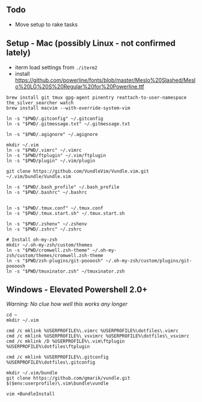## Todo

* Move setup to rake tasks

## Setup - Mac (possibly Linux - not confirmed lately)

* iterm load settings from `./iterm2`
* install https://github.com/powerline/fonts/blob/master/Meslo%20Slashed/Meslo%20LG%20S%20Regular%20for%20Powerline.ttf

```
brew install git tmux gpg-agent pinentry reattach-to-user-namespace the_silver_searcher watch
brew install macvim --with-override-system-vim

ln -s "$PWD/.gitconfig" ~/.gitconfig
ln -s "$PWD/.gitmessage.txt" ~/.gitmessage.txt

ln -s "$PWD/.agignore" ~/.agignore

mkdir ~/.vim
ln -s "$PWD/.vimrc" ~/.vimrc
ln -s "$PWD/ftplugin" ~/.vim/ftplugin
ln -s "$PWD/plugin" ~/.vim/plugin

git clone https://github.com/VundleVim/Vundle.vim.git ~/.vim/bundle/Vundle.vim

ln -s "$PWD/.bash_profile" ~/.bash_profile
ln -s "$PWD/.bashrc" ~/.bashrc


ln -s "$PWD/.tmux.conf" ~/.tmux.conf
ln -s "$PWD/.tmux.start.sh" ~/.tmux.start.sh

ln -s "$PWD/.zshenv" ~/.zshenv
ln -s "$PWD/.zshrc" ~/.zshrc

# Install oh-my-zsh
mkdir ~/.oh-my-zsh/custom/themes
ln -s "$PWD/cromwell.zsh-theme" ~/.oh-my-zsh/custom/themes/cromwell.zsh-theme
ln -s "$PWD/zsh-plugins/git-poooosh" ~/.oh-my-zsh/custom/plugins/git-poooosh
ln -s "$PWD/tmuxinator.zsh" ~/tmuxinator.zsh
```

## Windows - Elevated Powershell 2.0+
_Warning: No clue how well this works any longer_

```
cd ~
mkdir ~/.vim

cmd /c mklink %USERPROFILE%\.vimrc %USERPROFILE%\dotfiles\.vimrc
cmd /c mklink %USERPROFILE%\_vsvimrc %USERPROFILE%\dotfiles\_vsvimrc
cmd /c mklink /D %USERPROFILE%\.vim\ftplugin %USERPROFILE%\dotfiles\ftplugin

cmd /c mklink %USERPROFILE%\.gitconfig %USERPROFILE%\dotfiles\.gitconfig

mkdir ~/.vim/bundle
git clone https://github.com/gmarik/vundle.git $($env:userprofile)\.vim\bundle\vundle

vim +BundleInstall
```
